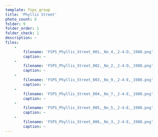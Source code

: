 ```yaml
---
template: fsps_group
title: 'Phyllis Street'
photo_count: 6
folder: 9
folder_order: 1
folder_check: 1
description: ~
files:
    -
        filename: 'FSPS_Phyllis_Street_001,_No_4,_2-4-D,_1980.png'
        caption: ~
    -
        filename: 'FSPS_Phyllis_Street_002,_No_2,_2-4-D,_1980.png'
        caption: ~
    -
        filename: 'FSPS_Phyllis_Street_003,_No_9,_2-4-E,_1980.png'
        caption: ~
    -
        filename: 'FSPS_Phyllis_Street_004,_No_7,_2-4-E,_1980.png'
        caption: ~
    -
        filename: 'FSPS_Phyllis_Street_005,_No_5,_2-4-E,_1980.png'
        caption: ~
    -
        filename: 'FSPS_Phyllis_Street_006,_No_3,_2-4-E,_1980.png'
        caption: ~
---
```

